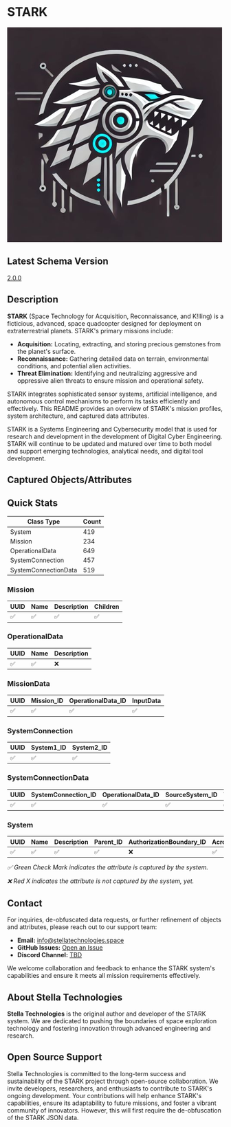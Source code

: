 # STARK

![STARK Logo](STARK_Logo.jpg)

## Latest Schema Version
[2.0.0](https://github.com/stellatechnologies/CyberDataSchema)

## Description

**STARK** (Space Technology for Acquisition, Reconnaissance, and K!lling) is a ficticious, advanced, space quadcopter designed for deployment on extraterrestrial planets. STARK's primary missions include:

- **Acquisition:** Locating, extracting, and storing precious gemstones from the planet's surface.
- **Reconnaissance:** Gathering detailed data on terrain, environmental conditions, and potential alien activities.
- **Threat Elimination:** Identifying and neutralizing aggressive and oppressive alien threats to ensure mission and operational safety.

STARK integrates sophisticated sensor systems, artificial intelligence, and autonomous control mechanisms to perform its tasks efficiently and effectively. This README provides an overview of STARK's mission profiles, system architecture, and captured data attributes.

STARK is a Systems Engineering and Cybersecurity model that is used for research and development in the development of Digital Cyber Engineering. STARK will continue to be updated and matured over time to both model and support emerging technologies, analytical needs, and digital tool development.

## Captured Objects/Attributes

## Quick Stats

| Class Type | Count |
| --- | --- |
| System | 419 |
| Mission | 234 |
| OperationalData | 649 |
| SystemConnection | 457 |
| SystemConnectionData | 519 |


### Mission

| UUID | Name | Description | Children |
| --- | --- | --- | --- |
| ✅ | ✅ | ✅ | ✅ |

### OperationalData

| UUID | Name | Description |
| --- | --- | --- |
| ✅ | ✅ | ❌ |

### MissionData

| UUID | Mission_ID | OperationalData_ID | InputData |
| --- | --- | --- | --- |
| ✅ | ✅ | ✅ | ✅ |

### SystemConnection

| UUID | System1_ID | System2_ID |
| --- | --- | --- |
| ✅ | ✅ | ✅ |

### SystemConnectionData

| UUID | SystemConnection_ID | OperationalData_ID | SourceSystem_ID | TargetSystem_ID |
| --- | --- | --- | --- | --- |
| ✅ | ✅ | ✅ | ✅ | ✅ |

### System

| UUID | Name | Description | Parent_ID | AuthorizationBoundary_ID | Acronym | Software |
| --- | --- | --- | --- | --- | --- | --- |
| ✅ | ✅ | ✅ | ✅ | ❌ | ✅ | ✅ |


*✅ Green Check Mark indicates the attribute is captured by the system.*

*❌ Red X indicates the attribute is not captured by the system, yet.*

## Contact

For inquiries, de-obfuscated data requests, or further refinement of objects and attributes, please reach out to our support team:

- **Email:** [info@stellatechnologies.space](mailto:info@stellatechnologies.space)
- **GitHub Issues:** [Open an Issue](https://github.com/stellatechnologies/STARK/issues)
- **Discord Channel:** [TBD]()

We welcome collaboration and feedback to enhance the STARK system's capabilities and ensure it meets all mission requirements effectively.

## About Stella Technologies

**Stella Technologies** is the original author and developer of the STARK system. We are dedicated to pushing the boundaries of space exploration technology and fostering innovation through advanced engineering and research.

## Open Source Support

Stella Technologies is committed to the long-term success and sustainability of the STARK project through open-source collaboration. We invite developers, researchers, and enthusiasts to contribute to STARK's ongoing development. Your contributions will help enhance STARK's capabilities, ensure its adaptability to future missions, and foster a vibrant community of innovators. However, this will first require the de-obfuscation of the STARK JSON data.
